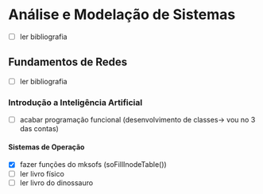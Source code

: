 # Análise e Modelação de Sistemas
- [ ] ler bibliografia 

## Fundamentos de Redes
- [ ] ler bibliografia

### Introdução a Inteligência Artificial 
- [ ] acabar programação funcional (desenvolvimento de classes-> vou no 3 das contas)

#### Sistemas de Operação
- [x] fazer funções do mksofs (soFillInodeTable())
- [ ] ler livro físico
- [ ] ler livro do dinossauro
